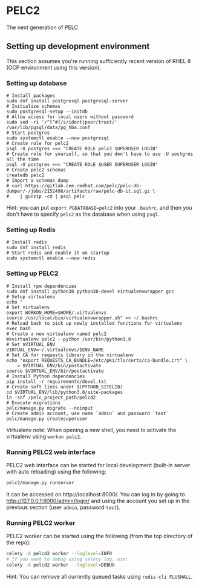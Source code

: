 # PELC2

The next generation of PELC

## Setting up development environment
This section assumes you're running sufficiently recent version of RHEL 8 
(OCP environment using this version).

### Setting up database
```shell
# Install packages
sudo dnf install postgresql postgresql-server
# Initialize schemas
sudo postgresql-setup --initdb
# Allow access for local users without password
sudo sed -ri '/^[^#]/s/ident|peer/trust/' /var/lib/pgsql/data/pg_hba.conf
# Start postgres
sudo systemctl enable --now postgresql
# Create role for pelc2
psql -U postgres <<< "CREATE ROLE pelc2 SUPERUSER LOGIN"
# Create role for yourself, so that you don't have to use -U postgres all the time
psql -U postgres <<< "CREATE ROLE $USER SUPERUSER LOGIN"
# Create pelc2 schemas
createdb pelc2
# Import a schemas dump
# curl https://gitlab.cee.redhat.com/pelc/pelc-db-dumper/-/jobs/2152496/artifacts/raw/pelc-db-it.sql.gz \
#    | gunzip -cd | psql pelc
```

Hint: you can put `export PGDATABASE=pelc2` into your `.bashrc`, 
and then you don't have to specify `pelc2` as the database when using `psql`.

### Setting up Redis
```
# Install redis
sudo dnf install redis
# Start redis and enable it on startup
sudo systemctl enable --now redis
```

### Setting up PELC2
```shell
# Install rpm dependencies
sudo dnf install python38 python38-devel virtualenvwrapper gcc
# Setup virtualenv
echo "
# Set virtualenv
export WORKON_HOME=$HOME/.virtualenvs
source /usr/local/bin/virtualenvwrapper.sh" >> ~/.bashrc
# Reload bash to pick up newly installed functions for virtualenv
exec bash
# Create a new virtualenv named pelc2
mkvirtualenv pelc2 --python /usr/bin/python3.8
# Set $VIRTUAL_ENV
VIRTUAL_ENV=~/.virtualenvs/$ENV_NAME
# Set CA for requests library in the virtualenv
echo "export REQUESTS_CA_BUNDLE=/etc/pki/tls/certs/ca-bundle.crt" \
    > $VIRTUAL_ENV/bin/postactivate
source $VIRTUAL_ENV/bin/postactivate
# Install Python dependencies
pip install -r requirements/devel.txt
# Create soft links under $(PYTHON_SITELIB)
cd $VIRTUAL_ENV/lib/python3.8/site-packages
ln -snf /pelc_project_path/pelcd2
# Execute migrations
pelc/manage.py migrate --noinput
# Create admin account, use name `admin` and password `test`
pelc/manage.py createsuperuser
```

Virtualenv note: When opening a new shell, you need to activate the virtualenv
using `workon pelc2`.

### Running PELC2 web interface
PELC2 web interface can be started for local development (built-in server with
auto reloading) using the following:
```bash
pelc2/manage.py runserver
```

It can be accessed on http://localhost:8000/. You can log in by going to
http://127.0.0.1:8000/admin/login/ and using the account you set up in 
the previous section (user `admin`, password `test`).

### Running PELC2 worker
PELC2 worker can be started using the following (from the top directory of 
the repo):
```bash
celery -A pelcd2 worker --loglevel=INFO
# If you want to debug using celery log, use:
celery -A pelcd2 worker --loglevel=DEBUG
```

Hint: You can remove all currently queued tasks using `redis-cli FLUSHALL`.